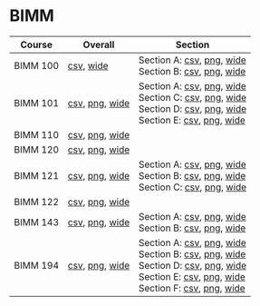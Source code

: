 # BIMM

| Course | Overall | Section |
| ------ | ------- | ------- |
| BIMM 100 | [csv](https://github.com/UCSD-Historical-Enrollment-Data/2023Fall/blob/main/overall/BIMM%20100.csv), [wide](https://raw.githubusercontent.com/UCSD-Historical-Enrollment-Data/2023Fall/main/plot_overall_wide/BIMM%20100.png) | Section A: [csv](https://github.com/UCSD-Historical-Enrollment-Data/2023Fall/blob/main/section/BIMM%20100_A.csv), [png](https://raw.githubusercontent.com/UCSD-Historical-Enrollment-Data/2023Fall/main/plot_section/BIMM%20100_A.png), [wide](https://raw.githubusercontent.com/UCSD-Historical-Enrollment-Data/2023Fall/main/plot_section_wide/BIMM%20100_A.png)<br>Section B: [csv](https://github.com/UCSD-Historical-Enrollment-Data/2023Fall/blob/main/section/BIMM%20100_B.csv), [png](https://raw.githubusercontent.com/UCSD-Historical-Enrollment-Data/2023Fall/main/plot_section/BIMM%20100_B.png), [wide](https://raw.githubusercontent.com/UCSD-Historical-Enrollment-Data/2023Fall/main/plot_section_wide/BIMM%20100_B.png) |
| BIMM 101 | [csv](https://github.com/UCSD-Historical-Enrollment-Data/2023Fall/blob/main/overall/BIMM%20101.csv), [png](https://raw.githubusercontent.com/UCSD-Historical-Enrollment-Data/2023Fall/main/plot_overall/BIMM%20101.png), [wide](https://raw.githubusercontent.com/UCSD-Historical-Enrollment-Data/2023Fall/main/plot_overall_wide/BIMM%20101.png) | Section A: [csv](https://github.com/UCSD-Historical-Enrollment-Data/2023Fall/blob/main/section/BIMM%20101_A.csv), [png](https://raw.githubusercontent.com/UCSD-Historical-Enrollment-Data/2023Fall/main/plot_section/BIMM%20101_A.png), [wide](https://raw.githubusercontent.com/UCSD-Historical-Enrollment-Data/2023Fall/main/plot_section_wide/BIMM%20101_A.png)<br>Section C: [csv](https://github.com/UCSD-Historical-Enrollment-Data/2023Fall/blob/main/section/BIMM%20101_C.csv), [png](https://raw.githubusercontent.com/UCSD-Historical-Enrollment-Data/2023Fall/main/plot_section/BIMM%20101_C.png), [wide](https://raw.githubusercontent.com/UCSD-Historical-Enrollment-Data/2023Fall/main/plot_section_wide/BIMM%20101_C.png)<br>Section D: [csv](https://github.com/UCSD-Historical-Enrollment-Data/2023Fall/blob/main/section/BIMM%20101_D.csv), [png](https://raw.githubusercontent.com/UCSD-Historical-Enrollment-Data/2023Fall/main/plot_section/BIMM%20101_D.png), [wide](https://raw.githubusercontent.com/UCSD-Historical-Enrollment-Data/2023Fall/main/plot_section_wide/BIMM%20101_D.png)<br>Section E: [csv](https://github.com/UCSD-Historical-Enrollment-Data/2023Fall/blob/main/section/BIMM%20101_E.csv), [png](https://raw.githubusercontent.com/UCSD-Historical-Enrollment-Data/2023Fall/main/plot_section/BIMM%20101_E.png), [wide](https://raw.githubusercontent.com/UCSD-Historical-Enrollment-Data/2023Fall/main/plot_section_wide/BIMM%20101_E.png) |
| BIMM 110 | [csv](https://github.com/UCSD-Historical-Enrollment-Data/2023Fall/blob/main/overall/BIMM%20110.csv), [png](https://raw.githubusercontent.com/UCSD-Historical-Enrollment-Data/2023Fall/main/plot_overall/BIMM%20110.png), [wide](https://raw.githubusercontent.com/UCSD-Historical-Enrollment-Data/2023Fall/main/plot_overall_wide/BIMM%20110.png) |  |
| BIMM 120 | [csv](https://github.com/UCSD-Historical-Enrollment-Data/2023Fall/blob/main/overall/BIMM%20120.csv), [png](https://raw.githubusercontent.com/UCSD-Historical-Enrollment-Data/2023Fall/main/plot_overall/BIMM%20120.png), [wide](https://raw.githubusercontent.com/UCSD-Historical-Enrollment-Data/2023Fall/main/plot_overall_wide/BIMM%20120.png) |  |
| BIMM 121 | [csv](https://github.com/UCSD-Historical-Enrollment-Data/2023Fall/blob/main/overall/BIMM%20121.csv), [png](https://raw.githubusercontent.com/UCSD-Historical-Enrollment-Data/2023Fall/main/plot_overall/BIMM%20121.png), [wide](https://raw.githubusercontent.com/UCSD-Historical-Enrollment-Data/2023Fall/main/plot_overall_wide/BIMM%20121.png) | Section A: [csv](https://github.com/UCSD-Historical-Enrollment-Data/2023Fall/blob/main/section/BIMM%20121_A.csv), [png](https://raw.githubusercontent.com/UCSD-Historical-Enrollment-Data/2023Fall/main/plot_section/BIMM%20121_A.png), [wide](https://raw.githubusercontent.com/UCSD-Historical-Enrollment-Data/2023Fall/main/plot_section_wide/BIMM%20121_A.png)<br>Section B: [csv](https://github.com/UCSD-Historical-Enrollment-Data/2023Fall/blob/main/section/BIMM%20121_B.csv), [png](https://raw.githubusercontent.com/UCSD-Historical-Enrollment-Data/2023Fall/main/plot_section/BIMM%20121_B.png), [wide](https://raw.githubusercontent.com/UCSD-Historical-Enrollment-Data/2023Fall/main/plot_section_wide/BIMM%20121_B.png)<br>Section C: [csv](https://github.com/UCSD-Historical-Enrollment-Data/2023Fall/blob/main/section/BIMM%20121_C.csv), [png](https://raw.githubusercontent.com/UCSD-Historical-Enrollment-Data/2023Fall/main/plot_section/BIMM%20121_C.png), [wide](https://raw.githubusercontent.com/UCSD-Historical-Enrollment-Data/2023Fall/main/plot_section_wide/BIMM%20121_C.png) |
| BIMM 122 | [csv](https://github.com/UCSD-Historical-Enrollment-Data/2023Fall/blob/main/overall/BIMM%20122.csv), [png](https://raw.githubusercontent.com/UCSD-Historical-Enrollment-Data/2023Fall/main/plot_overall/BIMM%20122.png), [wide](https://raw.githubusercontent.com/UCSD-Historical-Enrollment-Data/2023Fall/main/plot_overall_wide/BIMM%20122.png) |  |
| BIMM 143 | [csv](https://github.com/UCSD-Historical-Enrollment-Data/2023Fall/blob/main/overall/BIMM%20143.csv), [png](https://raw.githubusercontent.com/UCSD-Historical-Enrollment-Data/2023Fall/main/plot_overall/BIMM%20143.png), [wide](https://raw.githubusercontent.com/UCSD-Historical-Enrollment-Data/2023Fall/main/plot_overall_wide/BIMM%20143.png) | Section A: [csv](https://github.com/UCSD-Historical-Enrollment-Data/2023Fall/blob/main/section/BIMM%20143_A.csv), [png](https://raw.githubusercontent.com/UCSD-Historical-Enrollment-Data/2023Fall/main/plot_section/BIMM%20143_A.png), [wide](https://raw.githubusercontent.com/UCSD-Historical-Enrollment-Data/2023Fall/main/plot_section_wide/BIMM%20143_A.png)<br>Section B: [csv](https://github.com/UCSD-Historical-Enrollment-Data/2023Fall/blob/main/section/BIMM%20143_B.csv), [png](https://raw.githubusercontent.com/UCSD-Historical-Enrollment-Data/2023Fall/main/plot_section/BIMM%20143_B.png), [wide](https://raw.githubusercontent.com/UCSD-Historical-Enrollment-Data/2023Fall/main/plot_section_wide/BIMM%20143_B.png) |
| BIMM 194 | [csv](https://github.com/UCSD-Historical-Enrollment-Data/2023Fall/blob/main/overall/BIMM%20194.csv), [png](https://raw.githubusercontent.com/UCSD-Historical-Enrollment-Data/2023Fall/main/plot_overall/BIMM%20194.png), [wide](https://raw.githubusercontent.com/UCSD-Historical-Enrollment-Data/2023Fall/main/plot_overall_wide/BIMM%20194.png) | Section A: [csv](https://github.com/UCSD-Historical-Enrollment-Data/2023Fall/blob/main/section/BIMM%20194_A.csv), [png](https://raw.githubusercontent.com/UCSD-Historical-Enrollment-Data/2023Fall/main/plot_section/BIMM%20194_A.png), [wide](https://raw.githubusercontent.com/UCSD-Historical-Enrollment-Data/2023Fall/main/plot_section_wide/BIMM%20194_A.png)<br>Section B: [csv](https://github.com/UCSD-Historical-Enrollment-Data/2023Fall/blob/main/section/BIMM%20194_B.csv), [png](https://raw.githubusercontent.com/UCSD-Historical-Enrollment-Data/2023Fall/main/plot_section/BIMM%20194_B.png), [wide](https://raw.githubusercontent.com/UCSD-Historical-Enrollment-Data/2023Fall/main/plot_section_wide/BIMM%20194_B.png)<br>Section D: [csv](https://github.com/UCSD-Historical-Enrollment-Data/2023Fall/blob/main/section/BIMM%20194_D.csv), [png](https://raw.githubusercontent.com/UCSD-Historical-Enrollment-Data/2023Fall/main/plot_section/BIMM%20194_D.png), [wide](https://raw.githubusercontent.com/UCSD-Historical-Enrollment-Data/2023Fall/main/plot_section_wide/BIMM%20194_D.png)<br>Section E: [csv](https://github.com/UCSD-Historical-Enrollment-Data/2023Fall/blob/main/section/BIMM%20194_E.csv), [png](https://raw.githubusercontent.com/UCSD-Historical-Enrollment-Data/2023Fall/main/plot_section/BIMM%20194_E.png), [wide](https://raw.githubusercontent.com/UCSD-Historical-Enrollment-Data/2023Fall/main/plot_section_wide/BIMM%20194_E.png)<br>Section F: [csv](https://github.com/UCSD-Historical-Enrollment-Data/2023Fall/blob/main/section/BIMM%20194_F.csv), [png](https://raw.githubusercontent.com/UCSD-Historical-Enrollment-Data/2023Fall/main/plot_section/BIMM%20194_F.png), [wide](https://raw.githubusercontent.com/UCSD-Historical-Enrollment-Data/2023Fall/main/plot_section_wide/BIMM%20194_F.png) |
